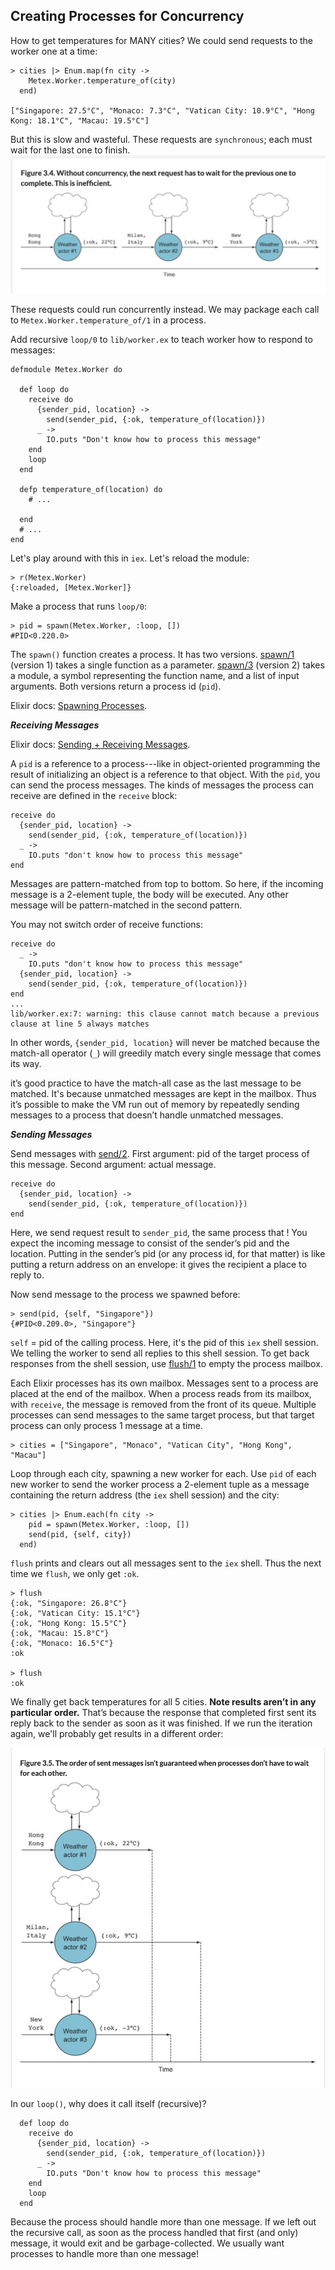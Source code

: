 ## Creating Processes for Concurrency

How to get temperatures for MANY cities? We could send requests to the worker one at a time:
```
> cities |> Enum.map(fn city ->
    Metex.Worker.temperature_of(city)
  end)

["Singapore: 27.5°C", "Monaco: 7.3°C", "Vatican City: 10.9°C", "Hong Kong: 18.1°C", "Macau: 19.5°C"]
```
But this is slow and wasteful. These requests are `synchronous`; each must wait for the last one to finish.
![Processes without concurrency](img/processes-without-concurrency.png)

These requests could run concurrently instead. We may package each call to `Metex.Worker.temperature_of/1` in a process.

Add recursive `loop/0` to `lib/worker.ex` to teach worker how to respond to messages:
```
defmodule Metex.Worker do

  def loop do
    receive do
      {sender_pid, location} ->
        send(sender_pid, {:ok, temperature_of(location)})
      _ ->
        IO.puts "Don't know how to process this message"
    end
    loop
  end

  defp temperature_of(location) do
    # ...

  end
  # ...
end
```
Let's play around with this in `iex`. Let's reload the module:
```
> r(Metex.Worker)
{:reloaded, [Metex.Worker]}
```
Make a process that runs `loop/0`:
```
> pid = spawn(Metex.Worker, :loop, [])
#PID<0.220.0>
```
The `spawn()` function creates a process. It has two versions. [spawn/1](https://hexdocs.pm/elixir/1.16/Kernel.html#spawn/1) (version 1) takes a single function as a parameter. [spawn/3](https://hexdocs.pm/elixir/1.16/Kernel.html#spawn/3) (version 2) takes a module, a symbol representing the function name, and a list of input arguments. Both versions return a process id (`pid`).

Elixir docs: [Spawning Processes](https://hexdocs.pm/elixir/processes.html#spawning-processes).

***Receiving Messages***

Elixir docs: [Sending + Receiving Messages](https://hexdocs.pm/elixir/processes.html#sending-and-receiving-messages).

A `pid` is a reference to a process---like in object-oriented programming the result of initializing an object is a reference to that object. With the `pid`, you can send the process messages. The kinds of messages the process can receive are defined in the `receive` block:
```
receive do
  {sender_pid, location} ->
    send(sender_pid, {:ok, temperature_of(location)})
  _ ->
    IO.puts "don't know how to process this message"
end
```
Messages are pattern-matched from top to bottom. So here, if the incoming message is a 2-element tuple, the body will be executed. Any other message will be pattern-matched in the second pattern.

You may not switch order of receive functions:
```
receive do
  _ ->
    IO.puts "don't know how to process this message"
  {sender_pid, location} ->
    send(sender_pid, {:ok, temperature_of(location)})
end
...
lib/worker.ex:7: warning: this clause cannot match because a previous
clause at line 5 always matches
```
In other words, `{sender_pid, location}` will never be matched because the match-all operator (`_`) will greedily match every single message that comes its way.

it’s good practice to have the match-all case as the last message to be matched. It's because unmatched messages are kept in the mailbox. Thus it’s possible to make the VM run out of memory by repeatedly sending messages to a process that doesn’t handle unmatched messages.

***Sending Messages***

Send messages with [send/2](https://hexdocs.pm/elixir/1.16/Kernel.html#send/2). First argument: pid of the target process of this message. Second argument: actual message.
```
receive do
  {sender_pid, location} ->
    send(sender_pid, {:ok, temperature_of(location)})
end

```
Here, we send request result to `sender_pid`, the same process that ! You expect the incoming message to consist of the sender’s pid and the location. Putting in the sender’s pid (or any process id, for that matter) is like putting a return address on an envelope: it gives the recipient a place to reply to.

Now send message to the process we spawned before:
```
> send(pid, {self, "Singapore"})
{#PID<0.209.0>, "Singapore"}
```
`self` = pid of the calling process. Here, it's the pid of this `iex` shell session. We telling the worker to send all replies to this shell session. To get back responses from the shell session, use [flush/1](https://hexdocs.pm/elixir/StringIO.html#flush/1) to empty the process mailbox.

Each Elixir processes has its own mailbox. Messages sent to a process are placed at the end of the mailbox. When a process reads from its mailbox, with `receive`, the message is removed from the front of its queue. Multiple processes can send messages to the same target process, but that target process can only process 1 message at a time.

```
> cities = ["Singapore", "Monaco", "Vatican City", "Hong Kong", "Macau"]
```
Loop through each city, spawning a new worker for each. Use `pid` of each new worker to send the worker process a 2-element tuple as a message containing the return address (the `iex` shell session) and the city:
```
> cities |> Enum.each(fn city ->
    pid = spawn(Metex.Worker, :loop, [])
    send(pid, {self, city})
  end)
```
`flush` prints and clears out all messages sent to the `iex` shell. Thus the next time we `flush`, we only get `:ok`.
```
> flush
{:ok, "Singapore: 26.8°C"}
{:ok, "Vatican City: 15.1°C"}
{:ok, "Hong Kong: 15.5°C"}
{:ok, "Macau: 15.8°C"}
{:ok, "Monaco: 16.5°C"}
:ok

> flush
:ok
```
We finally get back temperatures for all 5 cities. **Note results aren’t in any particular order.** That’s because the response that completed first sent its reply back to the sender as soon as it was finished. If we run the iteration again, we'll probably get results in a different order:

![Processes with concurrency](img/processes-with-concurrency.png)

In our `loop()`, why does it call itself (recursive)?
```
  def loop do
    receive do
      {sender_pid, location} ->
        send(sender_pid, {:ok, temperature_of(location)})
      _ ->
        IO.puts "Don't know how to process this message"
    end
    loop
  end
```
Because the process should handle more than one message. If we left out the recursive call, as soon as the process handled that first (and only) message, it would exit and be garbage-collected. We usually want processes to handle more than one message!

